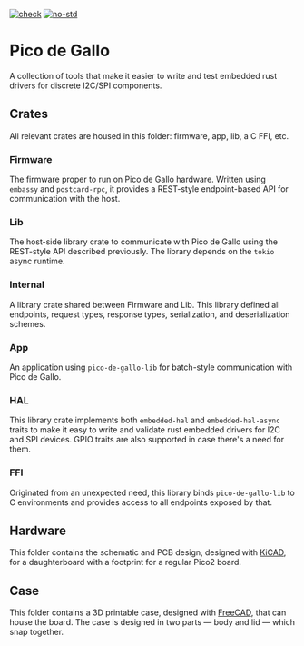 [![check](https://github.com/OpenDevicePartnership/pico-de-gallo/actions/workflows/check.yml/badge.svg)](https://github.com/OpenDevicePartnership/pico-de-gallo/actions/workflows/check.yml)
[![no-std](https://github.com/OpenDevicePartnership/pico-de-gallo/actions/workflows/nostd.yml/badge.svg)](https://github.com/OpenDevicePartnership/pico-de-gallo/actions/workflows/nostd.yml)

# Pico de Gallo

A collection of tools that make it easier to write and test embedded
rust drivers for discrete I2C/SPI components.

## Crates

All relevant crates are housed in this folder: firmware, app, lib, a C
FFI, etc.

### Firmware

The firmware proper to run on Pico de Gallo hardware. Written using
`embassy` and `postcard-rpc`, it provides a REST-style endpoint-based
API for communication with the host.

### Lib

The host-side library crate to communicate with Pico de Gallo using
the REST-style API described previously. The library depends on the
`tokio` async runtime.

### Internal

A library crate shared between Firmware and Lib. This library defined
all endpoints, request types, response types, serialization, and
deserialization schemes.

### App

An application using `pico-de-gallo-lib` for batch-style communication
with Pico de Gallo.

### HAL

This library crate implements both `embedded-hal` and
`embedded-hal-async` traits to make it easy to write and validate rust
embedded drivers for I2C and SPI devices. GPIO traits are also
supported in case there's a need for them.

### FFI

Originated from an unexpected need, this library binds
`pico-de-gallo-lib` to C environments and provides access to all
endpoints exposed by that.

## Hardware

This folder contains the schematic and PCB design, designed with
[KiCAD](https://kicad.org), for a daughterboard with a footprint for a
regular Pico2 board.

## Case

This folder contains a 3D printable case, designed with
[FreeCAD](https://freecad.org), that can house the board. The case is
designed in two parts &mdash; body and lid &mdash; which snap together.
